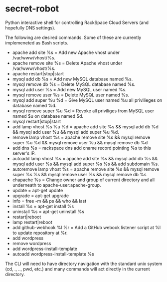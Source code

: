 secret-robot
============

Python interactive shell for controlling RackSpace Cloud Servers (and hopefully DNS settings).

The following are desired commands. Some of these are currently implemeneted as Bash scripts.

* apache add site %s = Add new Apache vhost under /var/www/vhost/%s.
* apache remove site %s = Delete Apache vhost under /var/www/vhost/%s.
* apache restart|stop|start
* mysql add db %s = Add new MySQL database named %s.
* mysql remove db %s = Delete MySQL database named %s.
* mysql add user %s = Add new MySQL user named %s.
* mysql remove user %s = Delete MySQL user named %s.
* mysql add super %u %d = Give MySQL user named %u all privilieges on database named %d.
* mysql remove super %u %d = Revoke all priviliges from MySQL user named $u on database named $d.
* mysql restart|stop|start
* add lamp vhost %s %u %d = apache add site %s && mysql add db %d && mysql add user %u && mysql add super %u %d.
* remove lamp vhost %s = apache remove site %s && mysql remove super %u %d && mysql remove user %u && mysql remove db %d
* add dns %s = rackspace dns add cname record pointing %s to this server's IP.
* autoadd lamp vhost %s = apache add site %s && mysql add db %s && mysql add user %s && mysql add super %s %s && add subdomain %s.
* autoremove lamp vhost %s = apache remove site %s && mysql remove super %s %s && mysql remove user %s && mysql remove db %s
* chapache %s = Change owner and group of current directory and all underneath to apache-user:apache-group.
* update = apt-get update
* upgrade = apt-get upgrade
* info = free -m && ps && who && last
* install %s = apt-get install %s
* uninstall %s = apt-get uninstall %s
* restart|reboot
* lamp restart|reboot
* add github-webhook %l %r = Add a GitHub webook listener script at %l to update repository at %r.
* add wordpress
* remove wordpress
* add wordpress-install-template
* autoadd wordpress-install-template %s

The CLI will need to have directory navigation with the standard unix system (cd, ., .., pwd, etc.) and many commands will act directly in the current directory.
